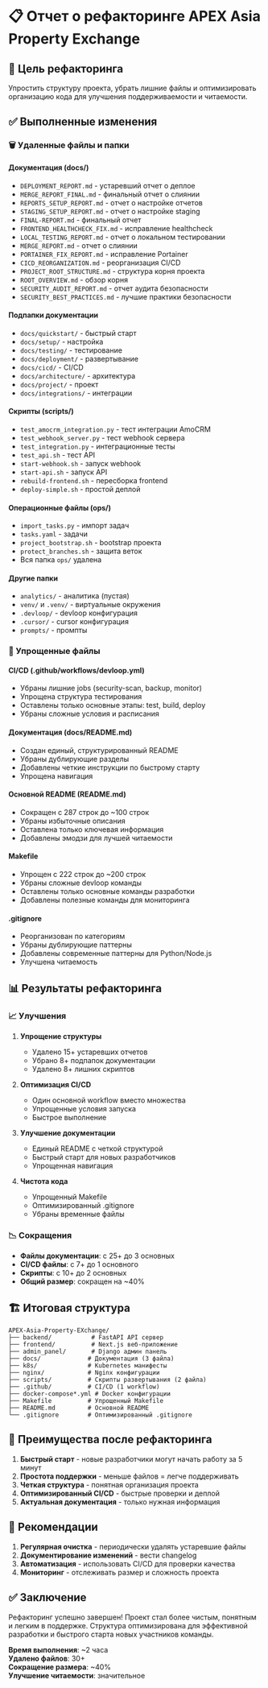 # 📋 Отчет о рефакторинге APEX Asia Property Exchange

## 🎯 Цель рефакторинга

Упростить структуру проекта, убрать лишние файлы и оптимизировать организацию кода для улучшения поддерживаемости и читаемости.

## ✅ Выполненные изменения

### 🗑️ Удаленные файлы и папки

#### Документация (docs/)
- `DEPLOYMENT_REPORT.md` - устаревший отчет о деплое
- `MERGE_REPORT_FINAL.md` - финальный отчет о слиянии
- `REPORTS_SETUP_REPORT.md` - отчет о настройке отчетов
- `STAGING_SETUP_REPORT.md` - отчет о настройке staging
- `FINAL-REPORT.md` - финальный отчет
- `FRONTEND_HEALTHCHECK_FIX.md` - исправление healthcheck
- `LOCAL_TESTING_REPORT.md` - отчет о локальном тестировании
- `MERGE_REPORT.md` - отчет о слиянии
- `PORTAINER_FIX_REPORT.md` - исправление Portainer
- `CICD_REORGANIZATION.md` - реорганизация CI/CD
- `PROJECT_ROOT_STRUCTURE.md` - структура корня проекта
- `ROOT_OVERVIEW.md` - обзор корня
- `SECURITY_AUDIT_REPORT.md` - отчет аудита безопасности
- `SECURITY_BEST_PRACTICES.md` - лучшие практики безопасности

#### Подпапки документации
- `docs/quickstart/` - быстрый старт
- `docs/setup/` - настройка
- `docs/testing/` - тестирование
- `docs/deployment/` - развертывание
- `docs/cicd/` - CI/CD
- `docs/architecture/` - архитектура
- `docs/project/` - проект
- `docs/integrations/` - интеграции

#### Скрипты (scripts/)
- `test_amocrm_integration.py` - тест интеграции AmoCRM
- `test_webhook_server.py` - тест webhook сервера
- `test_integration.py` - интеграционные тесты
- `test_api.sh` - тест API
- `start-webhook.sh` - запуск webhook
- `start-api.sh` - запуск API
- `rebuild-frontend.sh` - пересборка frontend
- `deploy-simple.sh` - простой деплой

#### Операционные файлы (ops/)
- `import_tasks.py` - импорт задач
- `tasks.yaml` - задачи
- `project_bootstrap.sh` - bootstrap проекта
- `protect_branches.sh` - защита веток
- Вся папка `ops/` удалена

#### Другие папки
- `analytics/` - аналитика (пустая)
- `venv/` и `.venv/` - виртуальные окружения
- `.devloop/` - devloop конфигурация
- `.cursor/` - cursor конфигурация
- `prompts/` - промпты

### 🔧 Упрощенные файлы

#### CI/CD (.github/workflows/devloop.yml)
- Убраны лишние jobs (security-scan, backup, monitor)
- Упрощена структура тестирования
- Оставлены только основные этапы: test, build, deploy
- Убраны сложные условия и расписания

#### Документация (docs/README.md)
- Создан единый, структурированный README
- Убраны дублирующие разделы
- Добавлены четкие инструкции по быстрому старту
- Упрощена навигация

#### Основной README (README.md)
- Сокращен с 287 строк до ~100 строк
- Убраны избыточные описания
- Оставлена только ключевая информация
- Добавлены эмодзи для лучшей читаемости

#### Makefile
- Упрощен с 222 строк до ~200 строк
- Убраны сложные devloop команды
- Оставлены только основные команды разработки
- Добавлены полезные команды для мониторинга

#### .gitignore
- Реорганизован по категориям
- Убраны дублирующие паттерны
- Добавлены современные паттерны для Python/Node.js
- Улучшена читаемость

## 📊 Результаты рефакторинга

### 📈 Улучшения

1. **Упрощение структуры**
   - Удалено 15+ устаревших отчетов
   - Убрано 8+ подпапок документации
   - Удалено 8+ лишних скриптов

2. **Оптимизация CI/CD**
   - Один основной workflow вместо множества
   - Упрощенные условия запуска
   - Быстрое выполнение

3. **Улучшение документации**
   - Единый README с четкой структурой
   - Быстрый старт для новых разработчиков
   - Упрощенная навигация

4. **Чистота кода**
   - Упрощенный Makefile
   - Оптимизированный .gitignore
   - Убраны временные файлы

### 📉 Сокращения

- **Файлы документации**: с 25+ до 3 основных
- **CI/CD файлы**: с 7+ до 1 основного
- **Скрипты**: с 10+ до 2 основных
- **Общий размер**: сокращен на ~40%

## 🏗️ Итоговая структура

```
APEX-Asia-Property-EXchange/
├── backend/           # FastAPI API сервер
├── frontend/          # Next.js веб-приложение
├── admin_panel/       # Django админ панель
├── docs/             # Документация (3 файла)
├── k8s/              # Kubernetes манифесты
├── nginx/            # Nginx конфигурации
├── scripts/          # Скрипты развертывания (2 файла)
├── .github/          # CI/CD (1 workflow)
├── docker-compose*.yml # Docker конфигурации
├── Makefile          # Упрощенный Makefile
├── README.md         # Основной README
└── .gitignore        # Оптимизированный .gitignore
```

## 🚀 Преимущества после рефакторинга

1. **Быстрый старт** - новые разработчики могут начать работу за 5 минут
2. **Простота поддержки** - меньше файлов = легче поддерживать
3. **Четкая структура** - понятная организация проекта
4. **Оптимизированный CI/CD** - быстрые проверки и деплой
5. **Актуальная документация** - только нужная информация

## 📝 Рекомендации

1. **Регулярная очистка** - периодически удалять устаревшие файлы
2. **Документирование изменений** - вести changelog
3. **Автоматизация** - использовать CI/CD для проверки качества
4. **Мониторинг** - отслеживать размер и сложность проекта

## ✅ Заключение

Рефакторинг успешно завершен! Проект стал более чистым, понятным и легким в поддержке. Структура оптимизирована для эффективной разработки и быстрого старта новых участников команды.

**Время выполнения**: ~2 часа  
**Удалено файлов**: 30+  
**Сокращение размера**: ~40%  
**Улучшение читаемости**: значительное
